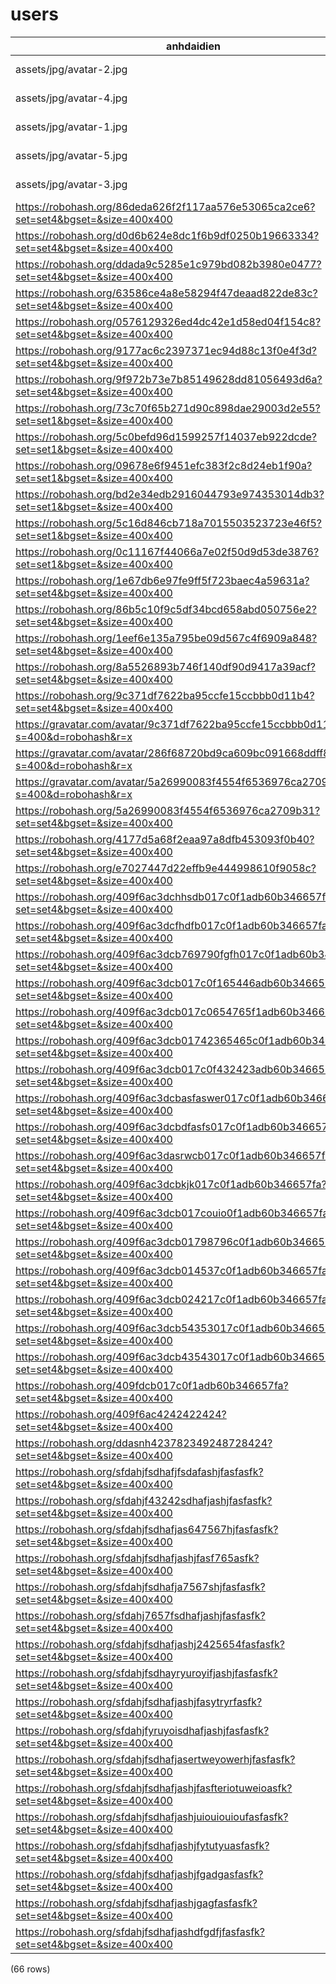 users
=====

|                                          anhdaidien                                          |     name     |                           password                           | role_id |   trangthai    |   |
|----------------------------------------------------------------------------------------------|--------------|--------------------------------------------------------------|---------|----------------|---|
| assets/jpg/avatar-2.jpg                                                                      | cuong1998pro | $2y$10$l4cAzWxFQei93wJEUm4KMuZGrxwxuPpO285RiLdf6Gm8Aaf7cwj5W | 1       | Hoạt động |   |
| assets/jpg/avatar-4.jpg                                                                      | linhnv       | $2y$10$cMX0hcjDo8g3R0F.shZd3.5F9Y3F4e2n4feD2eMuth3NG7FhyWDrW | 4       | Hoạt động |   |
| assets/jpg/avatar-1.jpg                                                                      | hoannv       | $2y$10$LkmpS6uCMm6Lg3V2q/6oRu4S1oXofMotTFLENgDg6qzYSd/cY9slq | 3       | Hoạt động |   |
| assets/jpg/avatar-5.jpg                                                                      | admin        | $2y$10$KMjVDbnMwv28Rf6fFnfDluM7z01hX0tRxVgUMGh5fT6fVAzPqpram | 1       | Hoạt động |   |
| assets/jpg/avatar-3.jpg                                                                      | phuhuynh01   | $2y$10$wKRif0mHhnAOGZt4Ux1Iq.yyfVFJla5CvmqEXl02XM4FMYj9CYPy6 | 2       | Hoạt động |   |
| https://robohash.org/86deda626f2f117aa576e53065ca2ce6?set=set4&bgset=&size=400x400           | hocsinh01    | $2y$10$wKRif0mHhnAOGZt4Ux1Iq.yyfVFJla5CvmqEXl02XM4FMYj9CYPy6 | 2       | Hoạt động |   |
| https://robohash.org/d0d6b624e8dc1f6b9df0250b19663334?set=set4&bgset=&size=400x400           | hocsinh02    | $2y$10$wKRif0mHhnAOGZt4Ux1Iq.yyfVFJla5CvmqEXl02XM4FMYj9CYPy6 | 2       | Hoạt động |   |
| https://robohash.org/ddada9c5285e1c979bd082b3980e0477?set=set4&bgset=&size=400x400           | giaovien01   | $2y$10$wKRif0mHhnAOGZt4Ux1Iq.yyfVFJla5CvmqEXl02XM4FMYj9CYPy6 | 3       | Hoạt động |   |
| https://robohash.org/63586ce4a8e58294f47deaad822de83c?set=set4&bgset=&size=400x400           | hocsinh03    | $2y$10$wKRif0mHhnAOGZt4Ux1Iq.yyfVFJla5CvmqEXl02XM4FMYj9CYPy6 | 2       | Hoạt động |   |
| https://robohash.org/0576129326ed4dc42e1d58ed04f154c8?set=set4&bgset=&size=400x400           | hocsinh04    | $2y$10$wKRif0mHhnAOGZt4Ux1Iq.yyfVFJla5CvmqEXl02XM4FMYj9CYPy6 | 2       | Hoạt động |   |
| https://robohash.org/9177ac6c2397371ec94d88c13f0e4f3d?set=set4&bgset=&size=400x400           | hocsinh05    | $2y$10$wKRif0mHhnAOGZt4Ux1Iq.yyfVFJla5CvmqEXl02XM4FMYj9CYPy6 | 2       | Hoạt động |   |
| https://robohash.org/9f972b73e7b85149628dd81056493d6a?set=set4&bgset=&size=400x400           | hocsinh06    | $2y$10$wKRif0mHhnAOGZt4Ux1Iq.yyfVFJla5CvmqEXl02XM4FMYj9CYPy6 | 2       | Hoạt động |   |
| https://robohash.org/73c70f65b271d90c898dae29003d2e55?set=set1&bgset=&size=400x400           | hocsinh07    | $2y$10$wKRif0mHhnAOGZt4Ux1Iq.yyfVFJla5CvmqEXl02XM4FMYj9CYPy6 | 2       | Hoạt động |   |
| https://robohash.org/5c0befd96d1599257f14037eb922dcde?set=set1&bgset=&size=400x400           | hocsinh08    | $2y$10$wKRif0mHhnAOGZt4Ux1Iq.yyfVFJla5CvmqEXl02XM4FMYj9CYPy6 | 2       | Hoạt động |   |
| https://robohash.org/09678e6f9451efc383f2c8d24eb1f90a?set=set1&bgset=&size=400x400           | hocsinh09    | $2y$10$wKRif0mHhnAOGZt4Ux1Iq.yyfVFJla5CvmqEXl02XM4FMYj9CYPy6 | 2       | Hoạt động |   |
| https://robohash.org/bd2e34edb2916044793e974353014db3?set=set1&bgset=&size=400x400           | hocsinh10    | $2y$10$wKRif0mHhnAOGZt4Ux1Iq.yyfVFJla5CvmqEXl02XM4FMYj9CYPy6 | 2       | Hoạt động |   |
| https://robohash.org/5c16d846cb718a7015503523723e46f5?set=set1&bgset=&size=400x400           | hocsinh11    | $2y$10$wKRif0mHhnAOGZt4Ux1Iq.yyfVFJla5CvmqEXl02XM4FMYj9CYPy6 | 2       | Hoạt động |   |
| https://robohash.org/0c11167f44066a7e02f50d9d53de3876?set=set1&bgset=&size=400x400           | hocsinh12    | $2y$10$wKRif0mHhnAOGZt4Ux1Iq.yyfVFJla5CvmqEXl02XM4FMYj9CYPy6 | 2       | Hoạt động |   |
| https://robohash.org/1e67db6e97fe9ff5f723baec4a59631a?set=set4&bgset=&size=400x400           | hocsinh13    | $2y$10$wKRif0mHhnAOGZt4Ux1Iq.yyfVFJla5CvmqEXl02XM4FMYj9CYPy6 | 2       | Hoạt động |   |
| https://robohash.org/86b5c10f9c5df34bcd658abd050756e2?set=set4&bgset=&size=400x400           | hocsinh14    | $2y$10$wKRif0mHhnAOGZt4Ux1Iq.yyfVFJla5CvmqEXl02XM4FMYj9CYPy6 | 2       | Hoạt động |   |
| https://robohash.org/1eef6e135a795be09d567c4f6909a848?set=set4&bgset=&size=400x400           | hocsinh15    | $2y$10$wKRif0mHhnAOGZt4Ux1Iq.yyfVFJla5CvmqEXl02XM4FMYj9CYPy6 | 2       | Hoạt động |   |
| https://robohash.org/8a5526893b746f140df90d9417a39acf?set=set4&bgset=&size=400x400           | hocsinh16    | $2y$10$wKRif0mHhnAOGZt4Ux1Iq.yyfVFJla5CvmqEXl02XM4FMYj9CYPy6 | 2       | Hoạt động |   |
| https://robohash.org/9c371df7622ba95ccfe15ccbbb0d11b4?set=set4&bgset=&size=400x400           | hocsinh17    | $2y$10$wKRif0mHhnAOGZt4Ux1Iq.yyfVFJla5CvmqEXl02XM4FMYj9CYPy6 | 2       | Hoạt động |   |
| https://gravatar.com/avatar/9c371df7622ba95ccfe15ccbbb0d11b4?s=400&d=robohash&r=x            | hocsinh18    | $2y$10$wKRif0mHhnAOGZt4Ux1Iq.yyfVFJla5CvmqEXl02XM4FMYj9CYPy6 | 2       | Hoạt động |   |
| https://gravatar.com/avatar/286f68720bd9ca609bc091668ddff81d?s=400&d=robohash&r=x            | hocsinh19    | $2y$10$wKRif0mHhnAOGZt4Ux1Iq.yyfVFJla5CvmqEXl02XM4FMYj9CYPy6 | 2       | Hoạt động |   |
| https://gravatar.com/avatar/5a26990083f4554f6536976ca2709b31?s=400&d=robohash&r=x            | hocsinh20    | $2y$10$wKRif0mHhnAOGZt4Ux1Iq.yyfVFJla5CvmqEXl02XM4FMYj9CYPy6 | 2       | Hoạt động |   |
| https://robohash.org/5a26990083f4554f6536976ca2709b31?set=set4&bgset=&size=400x400           | hocsinh21    | $2y$10$wKRif0mHhnAOGZt4Ux1Iq.yyfVFJla5CvmqEXl02XM4FMYj9CYPy6 | 2       | Hoạt động |   |
| https://robohash.org/4177d5a68f2eaa97a8dfb453093f0b40?set=set4&bgset=&size=400x400           | hocsinh22    | $2y$10$wKRif0mHhnAOGZt4Ux1Iq.yyfVFJla5CvmqEXl02XM4FMYj9CYPy6 | 2       | Hoạt động |   |
| https://robohash.org/e7027447d22effb9e444998610f9058c?set=set4&bgset=&size=400x400           | hocsinh23    | $2y$10$wKRif0mHhnAOGZt4Ux1Iq.yyfVFJla5CvmqEXl02XM4FMYj9CYPy6 | 2       | Hoạt động |   |
| https://robohash.org/409f6ac3dchhsdb017c0f1adb60b346657fa?set=set4&bgset=&size=400x400       | hocsinh24    | $2y$10$wKRif0mHhnAOGZt4Ux1Iq.yyfVFJla5CvmqEXl02XM4FMYj9CYPy6 | 2       | Hoạt động |   |
| https://robohash.org/409f6ac3dcfhdfb017c0f1adb60b346657fa?set=set4&bgset=&size=400x400       | hocsinh25    | $2y$10$wKRif0mHhnAOGZt4Ux1Iq.yyfVFJla5CvmqEXl02XM4FMYj9CYPy6 | 2       | Hoạt động |   |
| https://robohash.org/409f6ac3dcb769790fgfh017c0f1adb60b346657fa?set=set4&bgset=&size=400x400 | hocsinh26    | $2y$10$wKRif0mHhnAOGZt4Ux1Iq.yyfVFJla5CvmqEXl02XM4FMYj9CYPy6 | 2       | Hoạt động |   |
| https://robohash.org/409f6ac3dcb017c0f165446adb60b346657fa?set=set4&bgset=&size=400x400      | hocsinh27    | $2y$10$wKRif0mHhnAOGZt4Ux1Iq.yyfVFJla5CvmqEXl02XM4FMYj9CYPy6 | 2       | Hoạt động |   |
| https://robohash.org/409f6ac3dcb017c0654765f1adb60b346657fa?set=set4&bgset=&size=400x400     | hocsinh28    | $2y$10$wKRif0mHhnAOGZt4Ux1Iq.yyfVFJla5CvmqEXl02XM4FMYj9CYPy6 | 2       | Hoạt động |   |
| https://robohash.org/409f6ac3dcb01742365465c0f1adb60b346657fa?set=set4&bgset=&size=400x400   | vanhanh01    | $2y$10$wKRif0mHhnAOGZt4Ux1Iq.yyfVFJla5CvmqEXl02XM4FMYj9CYPy6 | 2       | Hoạt động |   |
| https://robohash.org/409f6ac3dcb017c0f432423adb60b346657fa?set=set4&bgset=&size=400x400      | giaovien36   | $2y$10$wKRif0mHhnAOGZt4Ux1Iq.yyfVFJla5CvmqEXl02XM4FMYj9CYPy6 | 3       | Hoạt động |   |
| https://robohash.org/409f6ac3dcbasfaswer017c0f1adb60b346657fa?set=set4&bgset=&size=400x400   | giaovien37   | $2y$10$wKRif0mHhnAOGZt4Ux1Iq.yyfVFJla5CvmqEXl02XM4FMYj9CYPy6 | 3       | Hoạt động |   |
| https://robohash.org/409f6ac3dcbdfasfs017c0f1adb60b346657fa?set=set4&bgset=&size=400x400     | giaovien38   | $2y$10$wKRif0mHhnAOGZt4Ux1Iq.yyfVFJla5CvmqEXl02XM4FMYj9CYPy6 | 3       | Hoạt động |   |
| https://robohash.org/409f6ac3dasrwcb017c0f1adb60b346657fa?set=set4&bgset=&size=400x400       | giaovien39   | $2y$10$wKRif0mHhnAOGZt4Ux1Iq.yyfVFJla5CvmqEXl02XM4FMYj9CYPy6 | 3       | Hoạt động |   |
| https://robohash.org/409f6ac3dcbkjk017c0f1adb60b346657fa?set=set4&bgset=&size=400x400        | giaovien40   | $2y$10$wKRif0mHhnAOGZt4Ux1Iq.yyfVFJla5CvmqEXl02XM4FMYj9CYPy6 | 3       | Hoạt động |   |
| https://robohash.org/409f6ac3dcb017couio0f1adb60b346657fa?set=set4&bgset=&size=400x400       | giaovien41   | $2y$10$wKRif0mHhnAOGZt4Ux1Iq.yyfVFJla5CvmqEXl02XM4FMYj9CYPy6 | 3       | Hoạt động |   |
| https://robohash.org/409f6ac3dcb01798796c0f1adb60b346657fa?set=set4&bgset=&size=400x400      | giaovien42   | $2y$10$wKRif0mHhnAOGZt4Ux1Iq.yyfVFJla5CvmqEXl02XM4FMYj9CYPy6 | 3       | Hoạt động |   |
| https://robohash.org/409f6ac3dcb014537c0f1adb60b346657fa?set=set4&bgset=&size=400x400        | giaovien43   | $2y$10$wKRif0mHhnAOGZt4Ux1Iq.yyfVFJla5CvmqEXl02XM4FMYj9CYPy6 | 3       | Hoạt động |   |
| https://robohash.org/409f6ac3dcb024217c0f1adb60b346657fa?set=set4&bgset=&size=400x400        | giaovien44   | $2y$10$wKRif0mHhnAOGZt4Ux1Iq.yyfVFJla5CvmqEXl02XM4FMYj9CYPy6 | 3       | Hoạt động |   |
| https://robohash.org/409f6ac3dcb54353017c0f1adb60b346657fa?set=set4&bgset=&size=400x400      | giaovien45   | $2y$10$wKRif0mHhnAOGZt4Ux1Iq.yyfVFJla5CvmqEXl02XM4FMYj9CYPy6 | 3       | Hoạt động |   |
| https://robohash.org/409f6ac3dcb43543017c0f1adb60b346657fa?set=set4&bgset=&size=400x400      | giaovien46   | $2y$10$wKRif0mHhnAOGZt4Ux1Iq.yyfVFJla5CvmqEXl02XM4FMYj9CYPy6 | 3       | Hoạt động |   |
| https://robohash.org/409fdcb017c0f1adb60b346657fa?set=set4&bgset=&size=400x400               | giaovien47   | $2y$10$wKRif0mHhnAOGZt4Ux1Iq.yyfVFJla5CvmqEXl02XM4FMYj9CYPy6 | 3       | Hoạt động |   |
| https://robohash.org/409f6ac4242422424?set=set4&bgset=&size=400x400                          | giaovien48   | $2y$10$wKRif0mHhnAOGZt4Ux1Iq.yyfVFJla5CvmqEXl02XM4FMYj9CYPy6 | 3       | Hoạt động |   |
| https://robohash.org/ddasnh423782349248728424?set=set4&bgset=&size=400x400                   | giaovien49   | $2y$10$wKRif0mHhnAOGZt4Ux1Iq.yyfVFJla5CvmqEXl02XM4FMYj9CYPy6 | 3       | Hoạt động |   |
| https://robohash.org/sfdahjfsdhafjfsdafashjfasfasfk?set=set4&bgset=&size=400x400             | giaovien50   | $2y$10$wKRif0mHhnAOGZt4Ux1Iq.yyfVFJla5CvmqEXl02XM4FMYj9CYPy6 | 3       | Hoạt động |   |
| https://robohash.org/sfdahjf43242sdhafjashjfasfasfk?set=set4&bgset=&size=400x400             | hocsinh100   | $2y$10$wKRif0mHhnAOGZt4Ux1Iq.yyfVFJla5CvmqEXl02XM4FMYj9CYPy6 | 2       | Hoạt động |   |
| https://robohash.org/sfdahjfsdhafjas647567hjfasfasfk?set=set4&bgset=&size=400x400            | hocsinh101   | $2y$10$wKRif0mHhnAOGZt4Ux1Iq.yyfVFJla5CvmqEXl02XM4FMYj9CYPy6 | 2       | Hoạt động |   |
| https://robohash.org/sfdahjfsdhafjashjfasf765asfk?set=set4&bgset=&size=400x400               | hocsinh102   | $2y$10$wKRif0mHhnAOGZt4Ux1Iq.yyfVFJla5CvmqEXl02XM4FMYj9CYPy6 | 2       | Hoạt động |   |
| https://robohash.org/sfdahjfsdhafja7567shjfasfasfk?set=set4&bgset=&size=400x400              | hocsinh103   | $2y$10$wKRif0mHhnAOGZt4Ux1Iq.yyfVFJla5CvmqEXl02XM4FMYj9CYPy6 | 2       | Hoạt động |   |
| https://robohash.org/sfdahj7657fsdhafjashjfasfasfk?set=set4&bgset=&size=400x400              | hocsinh104   | $2y$10$wKRif0mHhnAOGZt4Ux1Iq.yyfVFJla5CvmqEXl02XM4FMYj9CYPy6 | 2       | Hoạt động |   |
| https://robohash.org/sfdahjfsdhafjashj2425654fasfasfk?set=set4&bgset=&size=400x400           | hocsinh105   | $2y$10$wKRif0mHhnAOGZt4Ux1Iq.yyfVFJla5CvmqEXl02XM4FMYj9CYPy6 | 2       | Hoạt động |   |
| https://robohash.org/sfdahjfsdhayryuroyifjashjfasfasfk?set=set4&bgset=&size=400x400          | hocsinh106   | $2y$10$wKRif0mHhnAOGZt4Ux1Iq.yyfVFJla5CvmqEXl02XM4FMYj9CYPy6 | 2       | Hoạt động |   |
| https://robohash.org/sfdahjfsdhafjashjfasytryrfasfk?set=set4&bgset=&size=400x400             | hocsinh107   | $2y$10$wKRif0mHhnAOGZt4Ux1Iq.yyfVFJla5CvmqEXl02XM4FMYj9CYPy6 | 2       | Hoạt động |   |
| https://robohash.org/sfdahjfyruyoisdhafjashjfasfasfk?set=set4&bgset=&size=400x400            | hocsinh108   | $2y$10$wKRif0mHhnAOGZt4Ux1Iq.yyfVFJla5CvmqEXl02XM4FMYj9CYPy6 | 2       | Hoạt động |   |
| https://robohash.org/sfdahjfsdhafjasertweyowerhjfasfasfk?set=set4&bgset=&size=400x400        | hocsinh109   | $2y$10$wKRif0mHhnAOGZt4Ux1Iq.yyfVFJla5CvmqEXl02XM4FMYj9CYPy6 | 2       | Hoạt động |   |
| https://robohash.org/sfdahjfsdhafjashjfasfteriotuweioasfk?set=set4&bgset=&size=400x400       | hocsinh110   | $2y$10$wKRif0mHhnAOGZt4Ux1Iq.yyfVFJla5CvmqEXl02XM4FMYj9CYPy6 | 2       | Hoạt động |   |
| https://robohash.org/sfdahjfsdhafjashjuiouiouioufasfasfk?set=set4&bgset=&size=400x400        | hocsinh111   | $2y$10$wKRif0mHhnAOGZt4Ux1Iq.yyfVFJla5CvmqEXl02XM4FMYj9CYPy6 | 2       | Hoạt động |   |
| https://robohash.org/sfdahjfsdhafjashjfytutyuasfasfk?set=set4&bgset=&size=400x400            | hocsinh112   | $2y$10$wKRif0mHhnAOGZt4Ux1Iq.yyfVFJla5CvmqEXl02XM4FMYj9CYPy6 | 2       | Hoạt động |   |
| https://robohash.org/sfdahjfsdhafjashjfgadgasfasfk?set=set4&bgset=&size=400x400              | hocsinh113   | $2y$10$wKRif0mHhnAOGZt4Ux1Iq.yyfVFJla5CvmqEXl02XM4FMYj9CYPy6 | 2       | Hoạt động |   |
| https://robohash.org/sfdahjfsdhafjashjgagfasfasfk?set=set4&bgset=&size=400x400               | hocsinh114   | $2y$10$wKRif0mHhnAOGZt4Ux1Iq.yyfVFJla5CvmqEXl02XM4FMYj9CYPy6 | 2       | Hoạt động |   |
| https://robohash.org/sfdahjfsdhafjashdfgdfjfasfasfk?set=set4&bgset=&size=400x400             | hocsinh115   | $2y$10$wKRif0mHhnAOGZt4Ux1Iq.yyfVFJla5CvmqEXl02XM4FMYj9CYPy6 | 2       | Hoạt động |   |
(66 rows)

